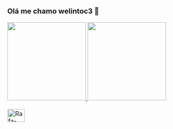 ### Olá me chamo welintoc3 👋

<!--


- 🔭 Hoje estou me aperfeçuando na linguagem pytho e SQL
- 🌱 venho buscando a prender novos projeto 
- 👯 busco parceria para uma melhor experiência 
-->

  <a href="https://github.com/welintonc3">
  <img height="180em" src="https://github-readme-stats.vercel.app/api?username=welintonc3&show_icons=true&theme=dark&include_all_commits=true&count_private=true"/>
  <img height="180em" src="https://github-readme-stats.vercel.app/api/top-langs/?username=welintonc3&layout=compact&langs_count=7&theme=dark"/>
</div>

<div style="display: inline_block"><br>
<img align="center" alt="Rafa-Python" height="30" width="40" src="https://raw.githubusercontent.com/devicons/devicon/master/icons/python/python-original .svg">            
</div>  
